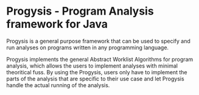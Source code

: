 # Progysis - Program Analysis framework for Java

Progysis is a general purpose framework that can be used to specify and run analyses on programs written in any programming language.

Progysis implements the general Abstract Worklist Algorithms for program analysis, which allows the users to implement analyses with minimal theoritical fuss. By using the Progysis, users only have to implement the parts of the analysis that are specific to their use case and let Progysis handle the actual running of the analysis.















